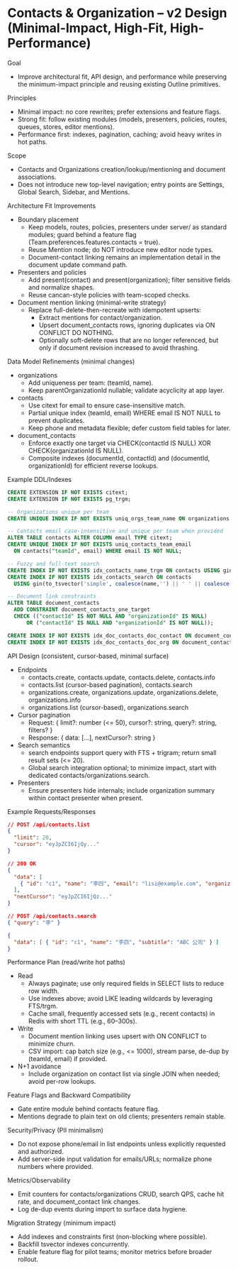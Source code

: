 # Contacts & Organization – v2 Design (Minimal-Impact, High-Fit, High-Performance)

Goal
- Improve architectural fit, API design, and performance while preserving the minimum-impact principle and reusing existing Outline primitives.

Principles
- Minimal impact: no core rewrites; prefer extensions and feature flags.
- Strong fit: follow existing modules (models, presenters, policies, routes, queues, stores, editor mentions).
- Performance first: indexes, pagination, caching; avoid heavy writes in hot paths.

Scope
- Contacts and Organizations creation/lookup/mentioning and document associations.
- Does not introduce new top-level navigation; entry points are Settings, Global Search, Sidebar, and Mentions.

Architecture Fit Improvements
- Boundary placement
  - Keep models, routes, policies, presenters under server/ as standard modules; guard behind a feature flag (Team.preferences.features.contacts = true).
  - Reuse Mention node; do NOT introduce new editor node types.
  - Document-contact linking remains an implementation detail in the document update command path.
- Presenters and policies
  - Add present(contact) and present(organization); filter sensitive fields and normalize shapes.
  - Reuse cancan-style policies with team-scoped checks.
- Document mention linking (minimal-write strategy)
  - Replace full-delete-then-recreate with idempotent upserts:
    - Extract mentions for contact/organization.
    - Upsert document_contacts rows, ignoring duplicates via ON CONFLICT DO NOTHING.
    - Optionally soft-delete rows that are no longer referenced, but only if document revision increased to avoid thrashing.

Data Model Refinements (minimal changes)
- organizations
  - Add uniqueness per team: (teamId, name).
  - Keep parentOrganizationId nullable; validate acyclicity at app layer.
- contacts
  - Use citext for email to ensure case-insensitive match.
  - Partial unique index (teamId, email) WHERE email IS NOT NULL to prevent duplicates.
  - Keep phone and metadata flexible; defer custom field tables for later.
- document_contacts
  - Enforce exactly one target via CHECK(contactId IS NULL) XOR CHECK(organizationId IS NULL).
  - Composite indexes (documentId, contactId) and (documentId, organizationId) for efficient reverse lookups.

Example DDL/Indexes
```sql
CREATE EXTENSION IF NOT EXISTS citext;
CREATE EXTENSION IF NOT EXISTS pg_trgm;

-- Organizations unique per team
CREATE UNIQUE INDEX IF NOT EXISTS uniq_orgs_team_name ON organizations ("teamId", name);

-- Contacts email case-insensitive and unique per team when provided
ALTER TABLE contacts ALTER COLUMN email TYPE citext;
CREATE UNIQUE INDEX IF NOT EXISTS uniq_contacts_team_email
  ON contacts("teamId", email) WHERE email IS NOT NULL;

-- Fuzzy and full-text search
CREATE INDEX IF NOT EXISTS idx_contacts_name_trgm ON contacts USING gin (name gin_trgm_ops);
CREATE INDEX IF NOT EXISTS idx_contacts_search ON contacts
  USING gin(to_tsvector('simple', coalesce(name,'') || ' ' || coalesce(email,'') || ' ' || coalesce(title,'')));

-- Document link constraints
ALTER TABLE document_contacts
  ADD CONSTRAINT document_contacts_one_target
  CHECK (("contactId" IS NOT NULL AND "organizationId" IS NULL)
      OR ("contactId" IS NULL AND "organizationId" IS NOT NULL));

CREATE INDEX IF NOT EXISTS idx_doc_contacts_doc_contact ON document_contacts ("documentId", "contactId");
CREATE INDEX IF NOT EXISTS idx_doc_contacts_doc_org ON document_contacts ("documentId", "organizationId");
```

API Design (consistent, cursor-based, minimal surface)
- Endpoints
  - contacts.create, contacts.update, contacts.delete, contacts.info
  - contacts.list (cursor-based pagination), contacts.search
  - organizations.create, organizations.update, organizations.delete, organizations.info
  - organizations.list (cursor-based), organizations.search
- Cursor pagination
  - Request: { limit?: number (<= 50), cursor?: string, query?: string, filters? }
  - Response: { data: [...], nextCursor?: string }
- Search semantics
  - search endpoints support query with FTS + trigram; return small result sets (<= 20).
  - Global search integration optional; to minimize impact, start with dedicated contacts/organizations.search.
- Presenters
  - Ensure presenters hide internals; include organization summary within contact presenter when present.

Example Requests/Responses
```json
// POST /api/contacts.list
{
  "limit": 20,
  "cursor": "eyJpZCI6IjQy..."
}
```
```json
// 200 OK
{
  "data": [
    { "id": "c1", "name": "李四", "email": "lisi@example.com", "organization": { "id": "o1", "name": "ABC 公司" } }
  ],
  "nextCursor": "eyJpZCI6IjQz..." 
}
```

```json
// POST /api/contacts.search
{ "query": "李" }
```
```json
{
  "data": [ { "id": "c1", "name": "李四", "subtitle": "ABC 公司" } ]
}
```

Performance Plan (read/write hot paths)
- Read
  - Always paginate; use only required fields in SELECT lists to reduce row width.
  - Use indexes above; avoid LIKE leading wildcards by leveraging FTS/trgm.
  - Cache small, frequently accessed sets (e.g., recent contacts) in Redis with short TTL (e.g., 60–300s).
- Write
  - Document mention linking uses upsert with ON CONFLICT to minimize churn.
  - CSV import: cap batch size (e.g., <= 1000), stream parse, de-dup by (teamId, email) if provided.
- N+1 avoidance
  - Include organization on contact list via single JOIN when needed; avoid per-row lookups.

Feature Flags and Backward Compatibility
- Gate entire module behind contacts feature flag.
- Mentions degrade to plain text on old clients; presenters remain stable.

Security/Privacy (PII minimalism)
- Do not expose phone/email in list endpoints unless explicitly requested and authorized.
- Add server-side input validation for emails/URLs; normalize phone numbers where provided.

Metrics/Observability
- Emit counters for contacts/organizations CRUD, search QPS, cache hit rate, and document_contact link changes.
- Log de-dup events during import to surface data hygiene.

Migration Strategy (minimum impact)
- Add indexes and constraints first (non-blocking where possible).
- Backfill tsvector indexes concurrently.
- Enable feature flag for pilot teams; monitor metrics before broader rollout.
